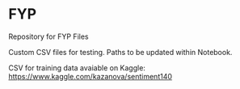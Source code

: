 # FYP
Repository for FYP Files

Custom CSV files for testing.
Paths to be updated within Notebook.

CSV for training data avaiable on Kaggle: https://www.kaggle.com/kazanova/sentiment140
